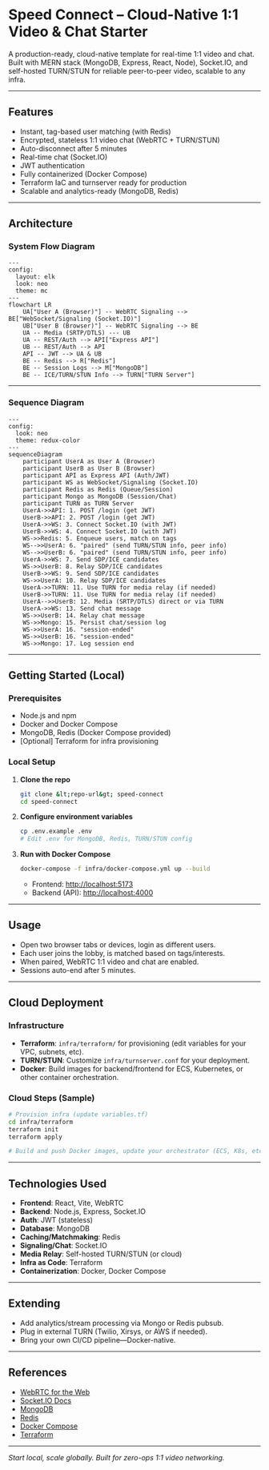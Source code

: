 # Speed Connect – Cloud-Native 1:1 Video & Chat Starter

A production-ready, cloud-native template for real-time 1:1 video and chat.  
Built with MERN stack (MongoDB, Express, React, Node), Socket.IO, and self-hosted TURN/STUN for reliable peer-to-peer video, scalable to any infra.

---

## Features

- Instant, tag-based user matching (with Redis)
- Encrypted, stateless 1:1 video chat (WebRTC + TURN/STUN)
- Auto-disconnect after 5 minutes
- Real-time chat (Socket.IO)
- JWT authentication
- Fully containerized (Docker Compose)
- Terraform IaC and turnserver ready for production
- Scalable and analytics-ready (MongoDB, Redis)

---

## Architecture

### System Flow Diagram

```mermaid
---
config:
  layout: elk
  look: neo
  theme: mc
---
flowchart LR
    UA["User A (Browser)"] -- WebRTC Signaling --> BE["WebSocket/Signaling (Socket.IO)"]
    UB["User B (Browser)"] -- WebRTC Signaling --> BE
    UA -- Media (SRTP/DTLS) --- UB
    UA -- REST/Auth --> API["Express API"]
    UB -- REST/Auth --> API
    API -- JWT --> UA & UB
    BE -- Redis --> R["Redis"]
    BE -- Session Logs --> M["MongoDB"]
    BE -- ICE/TURN/STUN Info --> TURN["TURN Server"]

```

---

### Sequence Diagram

```mermaid
---
config:
  look: neo
  theme: redux-color
---
sequenceDiagram
    participant UserA as User A (Browser)
    participant UserB as User B (Browser)
    participant API as Express API (Auth/JWT)
    participant WS as WebSocket/Signaling (Socket.IO)
    participant Redis as Redis (Queue/Session)
    participant Mongo as MongoDB (Session/Chat)
    participant TURN as TURN Server
    UserA->>API: 1. POST /login (get JWT)
    UserB->>API: 2. POST /login (get JWT)
    UserA->>WS: 3. Connect Socket.IO (with JWT)
    UserB->>WS: 4. Connect Socket.IO (with JWT)
    WS->>Redis: 5. Enqueue users, match on tags
    WS-->>UserA: 6. "paired" (send TURN/STUN info, peer info)
    WS-->>UserB: 6. "paired" (send TURN/STUN info, peer info)
    UserA->>WS: 7. Send SDP/ICE candidates
    WS->>UserB: 8. Relay SDP/ICE candidates
    UserB->>WS: 9. Send SDP/ICE candidates
    WS->>UserA: 10. Relay SDP/ICE candidates
    UserA->>TURN: 11. Use TURN for media relay (if needed)
    UserB->>TURN: 11. Use TURN for media relay (if needed)
    UserA-->>UserB: 12. Media (SRTP/DTLS) direct or via TURN
    UserA->>WS: 13. Send chat message
    WS->>UserB: 14. Relay chat message
    WS->>Mongo: 15. Persist chat/session log
    WS->>UserA: 16. "session-ended"
    WS->>UserB: 16. "session-ended"
    WS->>Mongo: 17. Log session end
```

---

## Getting Started (Local)

### Prerequisites

- Node.js and npm
- Docker and Docker Compose
- MongoDB, Redis (Docker Compose provided)
- [Optional] Terraform for infra provisioning

### Local Setup

1. **Clone the repo**

   ```bash
   git clone &lt;repo-url&gt; speed-connect
   cd speed-connect
   ```

2. **Configure environment variables**

   ```bash
   cp .env.example .env
   # Edit .env for MongoDB, Redis, TURN/STUN config
   ```

3. **Run with Docker Compose**

   ```bash
   docker-compose -f infra/docker-compose.yml up --build
   ```
   - Frontend: [http://localhost:5173](http://localhost:5173)
   - Backend (API): [http://localhost:4000](http://localhost:4000)

---

## Usage

- Open two browser tabs or devices, login as different users.
- Each user joins the lobby, is matched based on tags/interests.
- When paired, WebRTC 1:1 video and chat are enabled.
- Sessions auto-end after 5 minutes.

---

## Cloud Deployment

### Infrastructure

- **Terraform**: `infra/terraform/` for provisioning (edit variables for your VPC, subnets, etc).
- **TURN/STUN**: Customize `infra/turnserver.conf` for your deployment.
- **Docker**: Build images for backend/frontend for ECS, Kubernetes, or other container orchestration.

### Cloud Steps (Sample)

```bash
# Provision infra (update variables.tf)
cd infra/terraform
terraform init
terraform apply

# Build and push Docker images, update your orchestrator (ECS, K8s, etc)
```

---

## Technologies Used

- **Frontend**: React, Vite, WebRTC
- **Backend**: Node.js, Express, Socket.IO
- **Auth**: JWT (stateless)
- **Database**: MongoDB
- **Caching/Matchmaking**: Redis
- **Signaling/Chat**: Socket.IO
- **Media Relay**: Self-hosted TURN/STUN (or cloud)
- **Infra as Code**: Terraform
- **Containerization**: Docker, Docker Compose

---

## Extending

- Add analytics/stream processing via Mongo or Redis pubsub.
- Plug in external TURN (Twilio, Xirsys, or AWS if needed).
- Bring your own CI/CD pipeline—Docker-native.

---

## References

- [WebRTC for the Web](https://developer.mozilla.org/en-US/docs/Web/API/WebRTC_API)
- [Socket.IO Docs](https://socket.io/docs/)
- [MongoDB](https://www.mongodb.com/)
- [Redis](https://redis.io/)
- [Docker Compose](https://docs.docker.com/compose/)
- [Terraform](https://www.terraform.io/)

---

*Start local, scale globally. Built for zero-ops 1:1 video networking.*